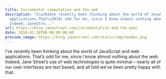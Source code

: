 ```yaml
---
title: Incremental computation and the web
description: "I\u2019ve recently been thinking about the world of JavaScript and web
  applications.That\u2019s odd for me, since I know almost nothing about the web.
  Indeed, JaneStre..."
url: https://blog.janestreet.com/incrementality-and-the-web/
date: 2016-01-30T00:00:00-00:00
preview_image: https://blog.janestreet.com/static/img/header.png
---
```


<p>I’ve recently been thinking about the world of JavaScript and web applications.
That’s odd for me, since I know almost nothing about the web. Indeed, Jane
Street’s use of web technologies is quite minimal – nearly all of our user
interfaces are text based, and all told we’ve been pretty happy with that.</p>
